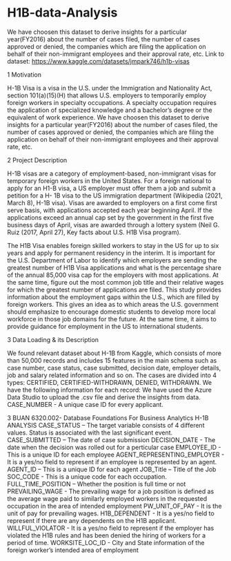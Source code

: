 # H1B-data-Analysis
We have choosen this dataset to derive insights for a particular year(FY2016) about the number of cases filed, the number of cases approved or denied, the companies which are filing the application on behalf of their non-immigrant employees and their approval rate, etc.
Link to dataset:  https://www.kaggle.com/datasets/jmpark746/h1b-visas


1 Motivation

H-1B Visa is a visa in the U.S. under the Immigration and Nationality Act, section
101(a)(15)(H) that allows U.S. employers to temporarily employ foreign workers in
specialty occupations. A specialty occupation requires the application of specialized
knowledge and a bachelor’s degree or the equivalent of work experience.
We have choosen this dataset to derive insights for a particular year(FY2016) about the
number of cases filed, the number of cases approved or denied, the companies which are
filing the application on behalf of their non-immigrant employees and their approval rate,
etc.


2 Project Description

H-1B visas are a category of employment-based, non-immigrant visas for temporary
foreign workers in the United States. For a foreign national to apply for an H1-B visa, a
US employer must offer them a job and submit a petition for a H- 1B visa to the US
immigration department (Wikipedia (2021, March 8), H-1B visa). Visas are awarded to
employers on a first come first serve basis, with applications accepted each year beginning
April. If the applications exceed an annual cap set by the government in the first five
business days of April, visas are awarded through a lottery system (Neil G. Ruiz (2017,
April 27), Key facts about U.S. H1B Visa program).

The H1B Visa enables foreign skilled workers to stay in the US for up to six years and
apply for permanent residency in the interim. It is important for the U.S. Department of
Labor to identify which employers are sending the greatest number of H1B Visa
applications and what is the percentage share of the annual 85,000 visa cap for the
employers with most applications. At the same time, figure out the most common job title
and their relative wages for which the greatest number of applications are filed.
This study provides information about the employment gaps within the U.S., which are
filled by foreign workers. This gives an idea as to which areas the U.S. government should
emphasize to encourage domestic students to develop more local workforce in those job
domains for the future. At the same time, it aims to provide guidance for employment in
the US to international students.


3 Data Loading & its Description

We found relevant dataset about H-1B from Kaggle, which consists of more than 50,000
records and includes 15 features in the main schema such as case number, case status, case
submitted, decision date, employer details, job and salary related information and so on.
The cases are divided into 4 types: CERTIFIED, CERTIFIED-WITHDRAWN, DENIED,
WITHDRAWN. We have the following information for each record: We have used the
Azure Data Studio to upload the .csv file and derive the insights from data.
CASE_NUMBER - A unique case ID for every applicant.

3
BUAN 6320.002- Database Foundations For Business Analytics H-1B ANALYSIS
CASE_STATUS – The target variable consists of 4 different values. Status is associated
with the last significant event.
CASE_SUBMITTED – The date of case submission DECISION_DATE - The date when
the decision was rolled out for a perticular case EMPLOYEE_ID - This is a unique ID for
each employee AGENT_REPRESENTING_EMPLOYER - It is a yes/no field to
represent if an employee is represented by an agent.
AGENT_ID – This is a unique ID for each agent
JOB_Title – Title of the Job
SOC_CODE - This is a unique code for each occupation. FULL_TIME_POSITION –
Whether the position is full time or not
PREVAILING_WAGE - The prevailing wage for a job position is defined as the average
wage paid to similarly employed workers in the requested occupation in the area of
intended employment
PW_UNIT_OF_PAY - It is the unit of pay for prevailing wages. H1B_DEPENDENT -
It is a yes/no field to represent if there are any dependents on the H1B applicant.
WILLFUL_VIOLATOR - It is a yes/no field to represent if the employer has violated the
H1B rules and has been denied the hiring of workers for a period of time.
WORKSITE_LOC_ID - City and State information of the foreign worker’s intended area
of employment
